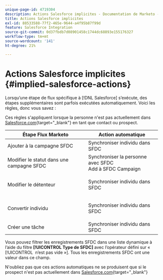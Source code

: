 ```yaml
---
unique-page-id: 4719304
description: Actions Salesforce implicites - Documentation de Marketo - Documentation du produit
title: Actions Salesforce implicites
exl-id: 88533588-77f2-465e-9644-a4f95b87f99d
feature: Salesforce Integration
source-git-commit: 0d37fbdb7d08901458c1744dc68893e155176327
workflow-type: tm+mt
source-wordcount: '141'
ht-degree: 21%

---
```


# Actions Salesforce implicites {#implied-salesforce-actions}

Lorsqu’une étape de flux spécifique à [!DNL Salesforce] s’exécute, des étapes supplémentaires sont parfois exécutées automatiquement. Voici les règles, donc vous savez :

Ces règles s&#39;appliquent lorsque la personne n&#39;est pas actuellement dans [Salesforce.com](https://Salesforce.com){target="_blank"} en tant que contact ou prospect.

<table> 
 <thead> 
  <tr> 
   <th>Étape Flux Marketo</th> 
   <th>Action automatique</th> 
  </tr> 
 </thead> 
 <tbody> 
  <tr> 
   <td>Ajouter à la campagne SFDC</td> 
   <td>Synchroniser individu dans SFDC</td> 
  </tr> 
  <tr> 
   <td>Modifier le statut dans une campagne SFDC</td> 
   <td>Synchroniser la personne avec SFDC<br>Add à SFDC Campaign</td> 
  </tr> 
  <tr> 
   <td>Modifier le détenteur</td> 
   <td><p>Synchroniser individu dans SFDC</p></td> 
  </tr> 
  <tr> 
   <td>Convertir individu</td> 
   <td><p>Synchroniser individu dans SFDC</p></td> 
  </tr> 
  <tr> 
   <td>Créer une tâche</td> 
   <td>Synchroniser individu dans SFDC</td> 
  </tr> 
 </tbody> 
</table>

Vous pouvez filtrer les enregistrements SFDC dans une liste dynamique à l’aide du filtre **[!UICONTROL Type de SFDC]** avec l’opérateur défini sur « [!UICONTROL &#x200B; n’est pas vide »]. Tous les enregistrements SFDC ont une valeur dans ce champ.

N&#39;oubliez pas que ces actions automatiques ne se produisent que si le prospect n&#39;est pas actuellement dans [Salesforce.com](https://salesforce.com){target="_blank"}
